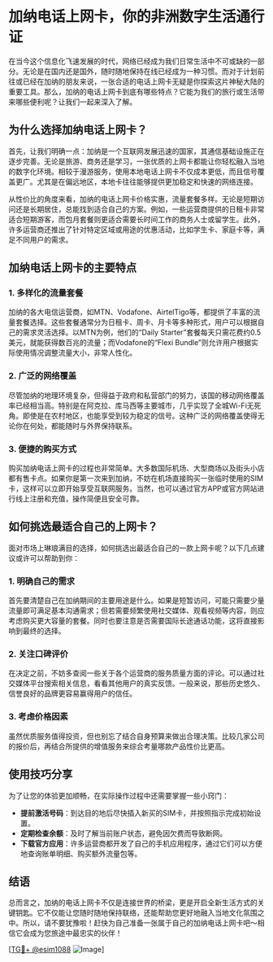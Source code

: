 # 加纳电话上网卡，你的非洲数字生活通行证

在当今这个信息化飞速发展的时代，网络已经成为我们日常生活中不可或缺的一部分。无论是在国内还是国外，随时随地保持在线已经成为一种习惯。而对于计划前往或已经在加纳的朋友来说，一张合适的电话上网卡无疑是你探索这片神秘大陆的重要工具。那么，加纳的电话上网卡到底有哪些特点？它能为我们的旅行或生活带来哪些便利呢？让我们一起来深入了解。

## 为什么选择加纳电话上网卡？

首先，让我们明确一点：加纳是一个互联网发展迅速的国家，其通信基础设施正在逐步完善。无论是旅游、商务还是学习，一张优质的上网卡都能让你轻松融入当地的数字化环境。相较于漫游服务，使用本地电话上网卡不仅成本更低，而且信号覆盖更广。尤其是在偏远地区，本地卡往往能够提供更加稳定和快速的网络连接。

从性价比的角度来看，加纳的电话上网卡价格实惠，流量套餐多样。无论是短期访问还是长期居住，总能找到适合自己的方案。例如，一些运营商提供的日租卡非常适合短期游客，而包月套餐则更适合需要长时间工作的商务人士或留学生。此外，许多运营商还推出了针对特定区域或用途的优惠活动，比如学生卡、家庭卡等，满足不同用户的需求。

## 加纳电话上网卡的主要特点

### 1. 多样化的流量套餐

加纳的各大电信运营商，如MTN、Vodafone、AirtelTigo等，都提供了丰富的流量套餐选择。这些套餐通常分为日租卡、周卡、月卡等多种形式，用户可以根据自己的需求灵活选择。以MTN为例，他们的“Daily Starter”套餐每天只需花费约0.5美元，就能获得数百兆的流量；而Vodafone的“Flexi Bundle”则允许用户根据实际使用情况调整流量大小，非常人性化。

### 2. 广泛的网络覆盖

尽管加纳的地理环境复杂，但得益于政府和私营部门的努力，该国的移动网络覆盖率已经相当高。特别是在阿克拉、库马西等主要城市，几乎实现了全城Wi-Fi无死角。即使是在农村地区，也能享受到较为稳定的信号。这种广泛的网络覆盖使得无论你在何处，都能随时与外界保持联系。

### 3. 便捷的购买方式

购买加纳电话上网卡的过程也非常简单。大多数国际机场、大型商场以及街头小店都有售卡点。如果你是第一次来到加纳，不妨在机场直接购买一张临时使用的SIM卡，这样可以立即开始享受互联网服务。当然，也可以通过官方APP或官方网站进行线上注册和充值，操作简便且安全可靠。

## 如何挑选最适合自己的上网卡？

面对市场上琳琅满目的选择，如何挑选出最适合自己的一款上网卡呢？以下几点建议或许可以帮助到你：

### 1. 明确自己的需求

首先要清楚自己在加纳期间的主要用途是什么。如果是短暂访问，可能只需要少量流量即可满足基本沟通需求；但若需要频繁使用社交媒体、观看视频等内容，则应考虑购买更大容量的套餐。同时也要注意是否需要国际长途通话功能，这将直接影响到最终的选择。

### 2. 关注口碑评价

在决定之前，不妨多查阅一些关于各个运营商的服务质量方面的评论。可以通过社交媒体平台搜索相关信息，看看其他用户的真实反馈。一般来说，那些历史悠久、信誉良好的品牌更容易赢得用户的信任。

### 3. 考虑价格因素

虽然优质服务值得投资，但也别忘了结合自身预算来做出合理决策。比较几家公司的报价后，再结合所提供的增值服务来综合考量哪款产品性价比更高。

## 使用技巧分享

为了让您的体验更加顺畅，在实际操作过程中还需要掌握一些小窍门：

- **提前激活号码**：到达目的地后尽快插入新买的SIM卡，并按照指示完成初始设置。
- **定期检查余额**：及时了解当前账户状态，避免因欠费而导致断网。
- **下载官方应用**：许多运营商都开发了自己的手机应用程序，通过它们可以方便地查询账单明细、购买额外流量包等。

## 结语

总而言之，加纳的电话上网卡不仅是连接世界的桥梁，更是开启全新生活方式的关键钥匙。它不仅能让您随时随地保持联络，还能帮助您更好地融入当地文化氛围之中。所以，请不要犹豫啦！赶快为自己准备一张属于自己的加纳电话上网卡吧～相信它会成为您旅途中最忠实的伙伴！

[[TG💪+ @esim1088](https://t.me/s/esim1088) ![Image](https://i.postimg.cc/4NQfJmqS/Snipaste-2025-05-13-00-14-12.png)]